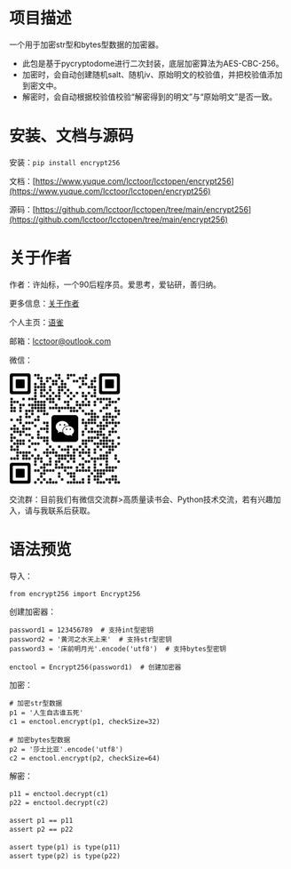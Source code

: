 # 项目描述

一个用于加密str型和bytes型数据的加密器。

* 此包是基于pycryptodome进行二次封装，底层加密算法为AES-CBC-256。
* 加密时，会自动创建随机salt、随机iv、原始明文的校验值，并把校验值添加到密文中。
* 解密时，会自动根据校验值校验“解密得到的明文”与“原始明文”是否一致。

# 安装、文档与源码

安装：`pip install encrypt256`

文档：[https://www.yuque.com/lcctoor/lcctopen/encrypt256](https://www.yuque.com/lcctoor/lcctopen/encrypt256)

源码：[https://github.com/lcctoor/lcctopen/tree/main/encrypt256](https://github.com/lcctoor/lcctopen/tree/main/encrypt256)

# 关于作者

作者：许灿标，一个90后程序员。爱思考，爱钻研，善归纳。

更多信息：[关于作者](https://www.yuque.com/lcctoor/support/author)

个人主页：[语雀](https://www.yuque.com/lcctoor)

邮箱：lcctoor@outlook.com

微信：

![微信二维码](https://raw.githubusercontent.com/lcctoor/support/main/author/WeChatQR200_200.jpg)

交流群：目前我们有微信交流群>高质量读书会、Python技术交流，若有兴趣加入，请与我联系后获取。

# 语法预览

导入：

```
from encrypt256 import Encrypt256
```

创建加密器：

```
password1 = 123456789  # 支持int型密钥
password2 = '黄河之水天上来'  # 支持str型密钥
password3 = '床前明月光'.encode('utf8')  # 支持bytes型密钥

enctool = Encrypt256(password1)  # 创建加密器
```

加密：

```
# 加密str型数据
p1 = '人生自古谁五死'
c1 = enctool.encrypt(p1, checkSize=32)

# 加密bytes型数据
p2 = '莎士比亚'.encode('utf8')
c2 = enctool.encrypt(p2, checkSize=64)
```

解密：

```
p11 = enctool.decrypt(c1)
p22 = enctool.decrypt(c2)

assert p1 == p11
assert p2 == p22

assert type(p1) is type(p11)
assert type(p2) is type(p22)
```
